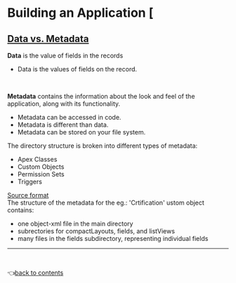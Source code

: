 # Building an Application [

## [Data vs. Metadata](https://www.salesforceben.com/what-is-salesforce-metadata/#:~:text=How%20Does%20Metadata%20Differ%20From,data%20that%20describes%20other%20Data.)

__Data__ is the value of fields in the records
- Data is the values of fields on the record.

<br>

__Metadata__ contains the information about the look and feel of the application, along with its functionality.     
- Metadata can be accessed in code.   
- Metadata is different than data.
- Metadata can be stored on your file system.

The directory structure is broken into different types of metadata:   
- Apex Classes
- Custom Objects
- Permission Sets
- Triggers

[Source format](https://developer.salesforce.com/docs/atlas.en-us.sfdx_dev.meta/sfdx_dev/sfdx_dev_source_file_format.htm)     
The structure of the metadata for the eg.: 'Crtification' ustom object contains:
 - one object-xml file in the main directory
 - subrectories for compactLayouts, fields, and listViews
 - many files in the fields subdirectory, representing individual fields



---

<br>

👈[back to contents](https://github.com/Klosmi/salesforce/blob/main/README.md#building-an-application)    
